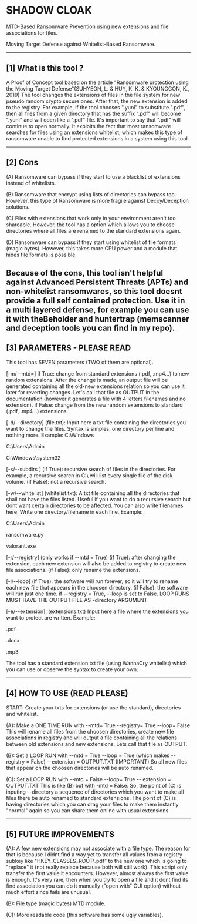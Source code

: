 # SHADOW CLOAK
MTD-Based Ransomware Prevention using new extensions and file associations for files.


Moving Target Defense against Whitelist-Based Ransomware.

------------------------------
[1] What is this tool ? 
------------------------------

A Proof of Concept tool based on the article "Ransomware protection using the Moving Target Defense"(SUHYEON, L. & HUY, K. K. & KYOUNGGON, K., 2019)
The tool changes the extensions of files in the file system for new pseudo random crypto secure ones.
After that, the new extension is added to the registry. 
For example, if the tool chooses ".yuni" to substitute ".pdf", then all files from a given directory 
that has the suffix ".pdf" will become ".yuni" and will open like a ".pdf" file. It's important to say
that ".pdf" will continue to open normally.
It exploits the fact that most ransomware searches for files using an extensions whitelist, which makes this type of
ransomware unable to find protected extensions in a system using this tool.

---------------------
[2] Cons 
---------------------

(A) Ransomware can bypass if they start to use a blacklist of extensions instead of whitelists.

(B) Ransomware that encrypt using lists of directories can bypass too. However, this type of Ransomware
is more fragile against Decoy/Deception solutions.

(C) Files with extensions that work only in your environment aren't too shareable. However, the tool has
a option which allows you to choose directories where all files are renamed to the standard extensions again.

(D) Ransomware can bypass if they start using whitelist of file formats (magic bytes). However, this 
takes more CPU power and a module that hides file formats is possible.

Because of the cons, this tool isn't helpful against Advanced Persistent Threats (APTs) and non-whitelist ransomwares, so this tool doesnt provide a full self contained protection. Use it in a multi layered defense, for example you can use it with theBeholder and huntertrap (memscanner and deception tools you can find in my repo).
-------------------------------
[3] PARAMETERS - PLEASE READ
-------------------------------
This tool has SEVEN parameters (TWO of them are optional).

[-m/--mtd=]
if True: change from standard extensions (.pdf, .mp4...) to new random extensions.
After the change is made, an output file will be generated containing all the old-new extensions relation
so you can use it later for reverting changes. Let's call that file as OUTPUT in the documentation (however it generates a file with 4 letters filenames and no extension).
if False: change from the new random extensions to standard (.pdf, .mp4...) extensions

[-d/--directory]
(file.txt): Input here a txt file containing the directories you want to change the files.
Syntax is simples: one directory per line and nothing more. Example:
C:\Windows

C:\Users\Admin

C:\Windows\system32

[-s/--subdirs ]
(if True): recursive search of files in the directories. For example, a recursive search in C:\ will list
every single file of the disk volume.
(if False): not a recursive search.

[-w/--whitelist]
(whitelist.txt): A txt file containing all the directories that shall not have the files listed.
Useful if you want to do a recursive search but dont want certain directories to be affected.
You can also write filenames here.
Write one directory/filename in each line. Example:

C:\Users\Admin

ransomware.py

valorant.exe


[-r/--registry] (only works if --mtd = True)
(if True): after changing the extension, each new extension will also be added to registry to create new file associations.
(if False): only rename the extensions. 

[-l/--loop] 
(if True): the software will run forever, so it will try to rename each new file that appears in the 
choosen directory.
(if False): the software will run just one time. 
if --registry = True, --loop is set to False.
LOOP RUNS MUST HAVE THE OUTPUT FILE AS -directory ARGUMENT

[-e/--extension]: 
(extensions.txt) Input here a file where the extensions you want to protect are written.
Example:

.pdf

.docx

.mp3

The tool has a standard extension txt file (using WannaCry whitelist) which you can use or observe the syntax to create your own.

--------------------------------
[4] HOW TO USE (READ PLEASE)
--------------------------------

START: Create your txts for extensions (or use the standard), directories and whitelist.

(A): Make a ONE TIME RUN with 
--mtd= True    --registry= True   --loop= False
This will rename all files from the choosen directories, create new file associations in registry 
and will output a file containing all the relations between old extensions and new extensions. Lets call
that file as OUTPUT.

(B): Set a LOOP RUN with 
--mtd = True   --loop = True (which makes --registry = False)
--extension = OUTPUT.TXT (IMPORTANT) 
So all new files that appear on the choosen directories will be auto renamed.

(C): Set a LOOP RUN with 
--mtd = False   --loop= True  -- extension = OUTPUT.TXT
This is like (B) but with -mtd = False. So, the point of (C) is inputing --directory a sequence of 
directories which you want to make all files there be auto renamed to standard extensions.
The point of (C) is having directories which you can drag your files to make them instantly "normal" again so you can share them online with  usual extensions.

-----------------------------------
[5] FUTURE IMPROVEMENTS
-----------------------------------

(A): A few new extensions may not associate with a file type. The reason for that is because I didnt find a way yet to transfer all values from a registry subkey
like "HKEY_CLASSES_ROOT\\.pdf" to the new one which is going to "replace" it (not really replace because both will still work). This script only transfer the first value it encounters. However, almost always the first value is enough. It's very rare, then when you try to open a file and it dont find its find association you can do it manually ("open with" GUI option) without much effort since fails are unusual.

(B): File type (magic bytes) MTD module.

(C): More readable code (this software has some ugly variables).



